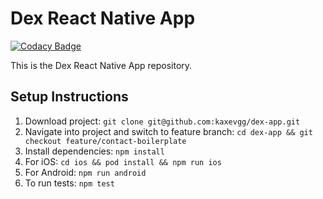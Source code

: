 # Dex React Native App

[![Codacy Badge](https://api.codacy.com/project/badge/Grade/a04932437c1b449e81cfe97b951b495f)](https://app.codacy.com/manual/kaxevgg/dex-app?utm_source=github.com&utm_medium=referral&utm_content=kaxevgg/dex-app&utm_campaign=Badge_Grade_Dashboard)

This is the Dex React Native App repository.

## Setup Instructions

1. Download project: `git clone git@github.com:kaxevgg/dex-app.git`
2. Navigate into project and switch to feature branch: `cd dex-app && git checkout feature/contact-boilerplate`
3. Install dependencies: `npm install`
4. For iOS: `cd ios && pod install && npm run ios`
5. For Android: `npm run android`
6. To run tests: `npm test`
